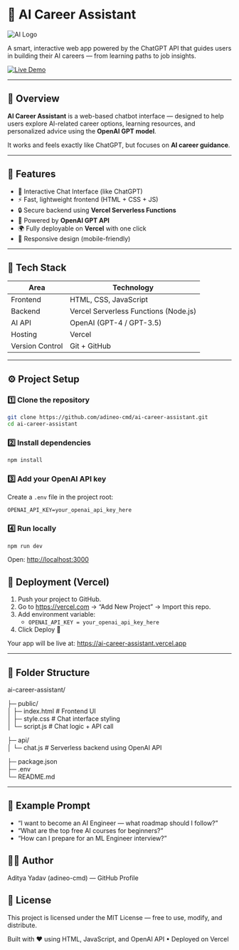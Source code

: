 # 🤖 AI Career Assistant

![AI Logo](https://img.icons8.com/?size=100&id=21888&format=png)

A smart, interactive web app powered by the ChatGPT API that guides users in building their AI careers — from learning paths to job insights.

[![Live Demo](https://img.shields.io/badge/Live%20Demo-Vercel-black?style=for-the-badge&logo=vercel)](https://ai-career-assistant.vercel.app)

---

## 🌟 Overview

**AI Career Assistant** is a web-based chatbot interface — designed to help users explore AI-related career options, learning resources, and personalized advice using the **OpenAI GPT model**.

It works and feels exactly like ChatGPT, but focuses on **AI career guidance**.

---

## 🧩 Features

- 💬 Interactive Chat Interface (like ChatGPT)
- ⚡ Fast, lightweight frontend (HTML + CSS + JS)
- 🔒 Secure backend using **Vercel Serverless Functions**
- 🔑 Powered by **OpenAI GPT API**
- 🌍 Fully deployable on **Vercel** with one click
- 📱 Responsive design (mobile-friendly)

---

## 🧰 Tech Stack

| Area | Technology |
|------|-------------|
| Frontend | HTML, CSS, JavaScript |
| Backend | Vercel Serverless Functions (Node.js) |
| AI API | OpenAI (GPT-4 / GPT-3.5) |
| Hosting | Vercel |
| Version Control | Git + GitHub |

---

## ⚙️ Project Setup

### 1️⃣ Clone the repository

```bash
git clone https://github.com/adineo-cmd/ai-career-assistant.git
cd ai-career-assistant
```

### 2️⃣ Install dependencies

```bash
npm install
```

### 3️⃣ Add your OpenAI API key

Create a `.env` file in the project root:

```env
OPENAI_API_KEY=your_openai_api_key_here
```

### 4️⃣ Run locally

```bash
npm run dev
```

Open: <http://localhost:3000>

## 🚀 Deployment (Vercel)

1. Push your project to GitHub.
2. Go to <https://vercel.com> → “Add New Project” → Import this repo.
3. Add environment variable:
   - `OPENAI_API_KEY = your_openai_api_key_here`
4. Click Deploy 🎉

Your app will be live at:
<https://ai-career-assistant.vercel.app>

---

## 📁 Folder Structure

ai-career-assistant/

├─ public/  
│  ├─ index.html        # Frontend UI  
│  ├─ style.css         # Chat interface styling  
│  └─ script.js         # Chat logic + API call  

├─ api/  
│  └─ chat.js           # Serverless backend using OpenAI API  

├─ package.json  
├─ .env  
└─ README.md

---

## 🧠 Example Prompt

- “I want to become an AI Engineer — what roadmap should I follow?”
- “What are the top free AI courses for beginners?”
- “How can I prepare for an ML Engineer interview?”

## 🧑‍💻 Author

Aditya Yadav (adineo-cmd) — GitHub Profile

## 🪪 License

This project is licensed under the MIT License — free to use, modify, and distribute.

Built with ❤️ using HTML, JavaScript, and OpenAI API • Deployed on Vercel
